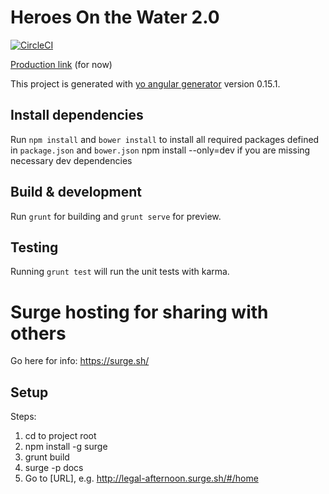 # Heroes On the Water 2.0

[![CircleCI](https://circleci.com/gh/madthad91/HOW/tree/master.svg?style=shield)](https://circleci.com/gh/madthad91/HOW/tree/master)

[Production link](http://howprod.surge.sh) (for now)

This project is generated with [yo angular generator](https://github.com/yeoman/generator-angular)
version 0.15.1.

## Install dependencies

Run `npm install` and `bower install` to install all required packages defined in `package.json` and `bower.json`
npm install --only=dev if you are missing necessary dev dependencies

## Build & development

Run `grunt` for building and `grunt serve` for preview.
## Testing

Running `grunt test` will run the unit tests with karma.

# Surge hosting for sharing with others

Go here for info: https://surge.sh/
## Setup
Steps:

1. cd to project root
2. npm install -g surge
3. grunt build
4. surge -p docs
5. Go to [URL], e.g. http://legal-afternoon.surge.sh/#/home